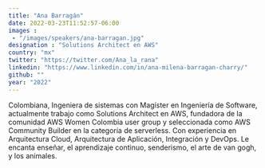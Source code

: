 ```yaml
---
title: "Ana Barragán"
date: 2022-03-23T11:52:57-06:00
images : 
 - "/images/speakers/ana-barragan.jpg"
designation : "Solutions Architect en AWS"
country: "mx"
twitter: "https://twitter.com/Ana_la_rana"
linkedin: "https://www.linkedin.com/in/ana-milena-barragan-charry/"
github: ""
year: "2022"
---
```


Colombiana, Ingeniera de sistemas con Magíster en Ingeniería de Software, actualmente trabajo como Solutions Architect en AWS, fundadora de la comunidad AWS Women Colombia user group y seleccionada como AWS Community Builder en la categoría de serverless. Con experiencia en Arquitectura Cloud, Arquitectura de Aplicación, Integración y DevOps. Le encanta enseñar, el aprendizaje continuo, senderismo, el arte de van gogh, y los animales.
